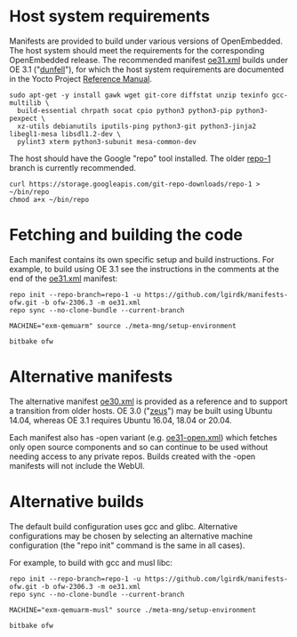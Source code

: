 # Host system requirements

Manifests are provided to build under various versions of OpenEmbedded. The host system should meet the requirements for the corresponding OpenEmbedded release. The recommended manifest [oe31.xml](https://github.com/lgirdk/manifests-ofw/blob/ofw-2306.3/oe31.xml) builds under OE 3.1 ("[dunfell](https://wiki.yoctoproject.org/wiki/Releases)"), for which the host system requirements are documented in the Yocto Project [Reference Manual](https://docs.yoctoproject.org/3.1.21/ref-manual/ref-system-requirements.html).

```shell
sudo apt-get -y install gawk wget git-core diffstat unzip texinfo gcc-multilib \
  build-essential chrpath socat cpio python3 python3-pip python3-pexpect \
  xz-utils debianutils iputils-ping python3-git python3-jinja2 libegl1-mesa libsdl1.2-dev \
  pylint3 xterm python3-subunit mesa-common-dev
```

The host should have the Google "repo" tool installed. The older [repo-1](https://source.android.com/setup/develop#old-repo-python2) branch is currently recommended.

```shell
curl https://storage.googleapis.com/git-repo-downloads/repo-1 > ~/bin/repo
chmod a+x ~/bin/repo
```

# Fetching and building the code

Each manifest contains its own specific setup and build instructions. For example, to build using OE 3.1 see the instructions in the comments at the end of the [oe31.xml](https://github.com/lgirdk/manifests-ofw/blob/ofw-2306.3/oe31.xml) manifest:

```shell
repo init --repo-branch=repo-1 -u https://github.com/lgirdk/manifests-ofw.git -b ofw-2306.3 -m oe31.xml
repo sync --no-clone-bundle --current-branch

MACHINE="exm-qemuarm" source ./meta-mng/setup-environment

bitbake ofw
```

# Alternative manifests

The alternative manifest [oe30.xml](https://github.com/lgirdk/manifests-ofw/blob/ofw-2306.3/oe30.xml) is provided as a reference and to support a transition from older hosts. OE 3.0 ("[zeus](https://wiki.yoctoproject.org/wiki/Releases)") may be built using Ubuntu 14.04, whereas OE 3.1 requires Ubuntu 16.04, 18.04 or 20.04.

Each manifest also has -open variant (e.g. [oe31-open.xml](https://github.com/lgirdk/manifests-ofw/blob/ofw-2306.3/oe31-open.xml)) which fetches only open source components and so can continue to be used without needing access to any private repos. Builds created with the -open manifests will not include the WebUI.

# Alternative builds

The default build configuration uses gcc and glibc. Alternative configurations may be chosen by selecting an alternative machine configuration (the "repo init" command is the same in all cases).

For example, to build with gcc and musl libc:

```shell
repo init --repo-branch=repo-1 -u https://github.com/lgirdk/manifests-ofw.git -b ofw-2306.3 -m oe31.xml
repo sync --no-clone-bundle --current-branch

MACHINE="exm-qemuarm-musl" source ./meta-mng/setup-environment

bitbake ofw
```

